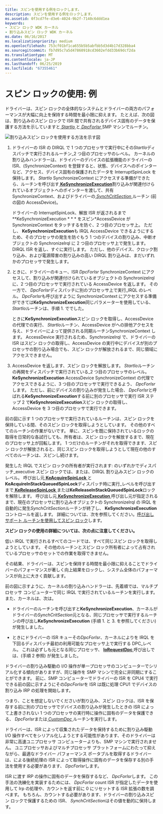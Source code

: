 ```yaml
---
title: スピンを使用する例をロックします。
description: スピンを使用する例をロックします。
ms.assetid: 0f3cd7fe-d3e6-4024-9b2f-7140c6ddd1ea
keywords:
- スピン ロック WDK カーネル
- 割り込みスピン ロック WDK カーネル
ms.date: 06/16/2017
ms.localizationpriority: medium
ms.openlocfilehash: 753cf01bf1ca655b5b5abfbb5d3d4b17d328bba4
ms.sourcegitcommit: fb7d95c7a5d47860918cd3602efdd33b69dcf2da
ms.translationtype: MT
ms.contentlocale: ja-JP
ms.lasthandoff: 06/25/2019
ms.locfileid: "67355461"
---
```

# <a name="using-spin-locks-an-example"></a>スピン ロックの使用: 例





ドライバーは、スピン ロックの全体的なシステムとドライバーの両方のパフォーマンスが大幅に向上を保持する時間を最小限に抑えます。 たとえば、次の図は、割り込みのスピン ロックで ISR 間で共有されるデバイス固有のデータを保護する方法を示していますと[ *StartIo* ](https://docs.microsoft.com/windows-hardware/drivers/ddi/content/wdm/nc-wdm-driver_startio)と[ *DpcForIsr* ](https://docs.microsoft.com/windows-hardware/drivers/ddi/content/wdm/nc-wdm-io_dpc_routine) SMP マシンでルーチン。

![割り込みスピン ロックを使用する方法を示す図](images/16ispnlk.png)

1.  ドライバーの ISR の DIRQL で 1 つのプロセッサで実行中にその*StartIo*ディスパッチで実行されるルーチン\_2 つ目のプロセッサのレベル。 カーネルの割り込みハンドラーは、ドライバーのデバイスの拡張機能のドライバーの ISR、(SynchronizeContext) を登録すると、状態、デバイスへのポインターなど、アクセス、デバイス固有の保護されたデータを InterruptSpinLock を保持します。 *StartIo* SynchronizeContext にアクセスする準備ができたら、ルーチンを呼び出す[ **KeSynchronizeExecution**](https://docs.microsoft.com/windows-hardware/drivers/ddi/content/wdm/nf-wdm-kesynchronizeexecution)割り込みが関連付けられているオブジェクトへのポインターを渡して、共有 SynchronizeContext、およびドライバーの[ *SynchCritSection* ](https://docs.microsoft.com/windows-hardware/drivers/ddi/content/wdm/nc-wdm-ksynchronize_routine)ルーチン (前の図の AccessDevice)。

    ドライバーの InterruptSpinLock、解放 ISR が返されるまで **KeSynchronizeExecution * * * をスピン*AccessDevice が SynchronizeContext をタッチするを防ぐ、2 つ目のプロセッサ上。 ただし、 **KeSynchronizeExecution**も IRQL AccessDevice できるようにするため、そのプロセッサの発生を防ぐもう 1 つのデバイスの割り込み、中断オブジェクトの SynchronizeIrql に 2 つ目のプロセッサ上で発生します。DIRQL ISR を返し、すぐに実行します。 ただし、他のデバイス、クロック割り込み、および電源障害の割り込みの高い DIRQL 割り込みは、まだいずれかのプロセッサで発生します。

2.  ときに、ドライバーのキュー、ISR *DpcForIsr* SynchronizeContext にアクセスして、割り込みが関連付けられているオブジェクトの SynchronizeIrql に、2 つ目のプロセッサで実行されている AccessDevice を返します。 その一方で、 *DpcForIsr*ディスパッチに別のプロセッサ上で実行\_IRQL のレベル。 *DpcForIsr*も呼び出すように SynchronizeContext にアクセスする準備ができては**KeSynchronizeExecution**同じパラメーターを使用している、 *StartIo*ルーチンは、手順 1. ででした。

    ときに**KeSynchronizeExecution**スピン ロックを取得し、AccessDevice の代理での実行、 *StartIo*ルーチン、AccessDevice がへの排他アクセスを与え、ドライバーによって提供される同期ルーチンSynchronizeContext します。 AccessDevice 実行されるため、SynchronizeIrql で、ドライバーの ISR はスピン ロックの取得し、AccessDevice の実行中にデバイスが別のプロセッサの割り込み場合でも、スピン ロックが解放されるまで、同じ領域にアクセスできません。

3.  AccessDevice を返します、スピン ロックを解放します。 *StartIo*ルーチンの再開をディスパッチで実行されている\_2 つ目のプロセッサのレベル。 **KeSynchronizeExecution** AccessDevice SynchronizeContext の代理でアクセスできるように、3 つ目のプロセッサで実行できるよう、 *DpcForIsr*します。 ただし、前にデバイスの割り込みが発生した場合、 *DpcForIsr*と呼ばれる**KeSynchronizeExecution**する前に別のプロセッサで実行 ISR ステップ 2 で**KeSynchronizeExecution**スピン ロックの取得し、AccessDevice を 3 つ目のプロセッサで実行できます。

前の図に示す 1 つのプロセッサで実行されているルーチンは、スピン ロックを保持している間、そのスピン ロックを取得しようとしています。 その他のすべてのルーチンの作業がないです。 単に、スピンを既に保持されているロックの取得を日常的な各試行しても、所有者は、スピン ロックを解放するまで、現在のプロセッサ上が回転します。 1 つだけのルーチンがそれを取得できます、スピン ロックが解放されると、同じスピン ロックを取得しようとして現在の他のすべてのルーチンは、スピンし続けます。

発生した IRQL でスピン ロックの所有者が実行されます: のいずれかでディスパッチ\_executive スピン ロックでは、または、DIRQL 割り込みスピン ロックのレベル。 呼び出し元[ **KeAcquireSpinLock** ](https://docs.microsoft.com/windows-hardware/drivers/ddi/content/wdm/nf-wdm-keacquirespinlock)と**KeAcquireInStackQueuedSpinLock**ディスパッチ時に実行\_レベルを呼び出すまで[ **KeReleaseSpinLock** ](https://docs.microsoft.com/windows-hardware/drivers/ddi/content/wdm/nf-wdm-kereleasespinlock)または**KeReleaseInStackQueuedSpinLock**ロックを解除します。 呼び出し元[ **KeSynchronizeExecution** ](https://docs.microsoft.com/windows-hardware/drivers/ddi/content/wdm/nf-wdm-kesynchronizeexecution)呼び出し元が指定されるまで、現在のプロセッサに割り込みオブジェクトの SynchronizeIrql の IRQL を自動的に発生*SynchCritSection*ルーチンが終了し、 **KeSynchronizeExecution**コントロールを返します。 詳細については、次を参照してください。[呼び出しサポート ルーチンを使用してスピン ロック](calling-support-routines-that-use-spin-locks.md)します。

**スピン ロックの使用の詳細については、次の点に注意してください。**

低い IRQL で実行されるすべてのコードでは、すべて同じスピン ロックを取得しようとしています。 その他のルーチンとスピン ロック所有者によって占有されているプロセッサのセットでの作業を取得できません。

その結果、ドライバーは、スピンを保持する時間を最小限に抑えることでドライバーのパフォーマンスが著しく向上結果をロックし、システム全体のパフォーマンスが向上に大きく貢献します。

前の図に示すように、カーネルの割り込みハンドラーは、先着順では、マルチプロセッサ コンピューターで同じ IRQL で実行されているルーチンを実行します。 また、カーネルは、次は。

-   ドライバーのルーチンを呼び出すと**KeSynchronizeExecution**、カーネルがドライバーの*SynchCritSection*元となる、同じプロセッサで実行するルーチンの呼び出し**KeSynchronizeExecution** (手順 1. と 3. を参照してください) が発生しました。

-   ときにドライバーの ISR キューその*DpcForIsr*、カーネルによりを IRQL を下回るディスパッチ最初の利用可能なプロセッサ上で実行する DPC\_レベル。 これは必ずしも元となる同じプロセッサ、 [ **IoRequestDpc** ](https://docs.microsoft.com/windows-hardware/drivers/ddi/content/wdm/nf-wdm-iorequestdpc)呼び出しでは、(手順 2 参照) が発生しました。

ドライバーの割り込み駆動の I/O 操作が単一プロセッサのコンピューターでシリアル化する傾向がありますが、同じ操作を SMP マシンで完全に非同期にすることができます。 前に、SMP コンピューターでドライバーの ISR を CPU4 で実行できる前の図に示すようにその*DpcForIsr*を ISR は既に処理 CPU1 でデバイスの割り込み IRP の処理を開始します。

つまり、ことを想定しないでくださいが割り込み、スピン ロックは、ISR を保存する前に別のプロセッサでデバイスの割り込みが発生したときの ISR によって上書きされない 1 つのプロセッサの実行時に操作に固有のデータを保護できる、 *DpcForIsr*または[ *CustomDpc* ](https://docs.microsoft.com/windows-hardware/drivers/ddi/content/wdm/nc-wdm-kdeferred_routine)ルーチンを実行します。

ドライバーは、ISR によって収集されたデータを保持するために割り込み駆動 I/O 操作すべてをシリアル化しようとする可能性があります、そのドライバーは非常に高速ユニプロセッサ コンピューターよりも、SMP マシンで実行されません。 ユニプロセッサおよびマルチプロセッサ プラットフォームにわたって抑えながら、最適なドライバー パフォーマンス ポータブルを取得するドライバーは、による後続処理の ISR によって取得操作に固有のデータを保存する別の手法を使用する必要があります、 *DpcForIsr*します。

ISR に渡す IRP の操作に固有のデータを保存するなど、 *DpcForIsr*します。 この手法の洗練化を実装するためには、 *DpcForIsr* count ISR が指定したデータを使用して Irp の処理や、カウントを返す前に 0 にリセットする ISR 拡張の数を調べます。 もちろん、カウントする必要があります、ドライバーの割り込みスピン ロックで保護するための ISR、 *SynchCritSection*はその値を動的に保持します。

 

 




